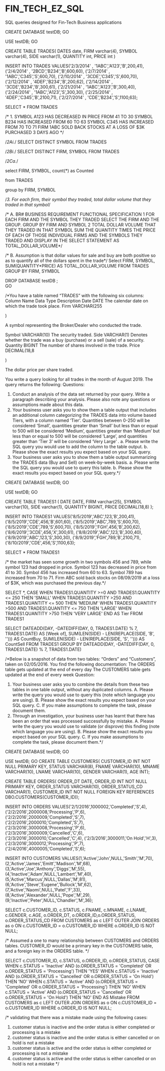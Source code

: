 # FIN_TECH_EZ_SQL
SQL queries designed for Fin-Tech Business applications


CREATE DATABASE testDB;
GO

USE testDB;
GO

CREATE TABLE TRADES(
DATES date,
FIRM varchar(4),
SYMBOL varchar(4),
SIDE varchar(1),
QUANTITY int,
PRICE int
)

INSERT INTO TRADES
VALUES('2/3/2014' , '1ABC','A123','B',200,41),
('2/4/2014' , '2BCD','B234','B',600,60),
('2/7/2014' , '1ABC','C345','S',600,70),
('2/10/2014' , '3CDE','C345','S',600,70),
('2/12/2014' , '4DEF','B234','B',200,62),
('2/14/2014' , '3CDE','B234','B',300,61),
('2/21/2014' , '1ABC','A123','B',300,40),
('2/24/2014' , '1ABC','A123','S',300,30),
('2/25/2014' , '4DEF','C345','B',2100,71),
('2/27/2014' , 'CDE','B234','S',1100,63);

SELECT * FROM TRADES

/* 1. SYMBOL A123 HAS DECREASED IN PRICE FROM 41 TO 30
SYMBOL B234 HAS INCREASED FROM 60 TO 63
SYMBOL C345 HAS INCREASED FROM 70 TO 71
FIRM 1ABC SOLD BACK STOCKS AT A LOSS OF $3K PURCHASED 3 DAYS AGO */

/*2Ai.*/
SELECT DISTINCT SYMBOL FROM TRADES

/*2Bi.*/
SELECT DISTINCT FIRM, SYMBOL FROM TRADES

/*2Ca.*/

select FIRM, SYMBOL, count(*) as Counted

from TRADES

group by FIRM, SYMBOL

/*3. For each firm,
their symbol they traded,
total dollar volume that they traded in that symbol*/



/* A. BR# BUSINESS REQUIREMENT   FUNCTIONAL SPECIFICATION
1      FOR EACH FIRM AND THE SYMBOL THEY TRADED       SELECT THE FIRM AND THE GROUP. GROUP BY FIRM AND SYMBOL
2      TOTAL DOLLAR VOLUME THAT THEY TRADED IN THAT SYMBOL    SUM THE QUANTITY TIMES THE PRICE OF EACH OF THOSE INDIVIDUAL FIRMS AND THE SYMBOLS THEY TRADED AND DISPLAY IN THE SELECT STATEMENT AS TOTAL_DOLLAR_VOLUME*/

/* B.  Assumption is that dollar values for sale and buy are both positive so as to quantify all of the dollars spent in the trade*/
Select FIRM, SYMBOL, SUM(QUANTITY*PRICE) AS TOTAL_DOLLAR_VOLUME
FROM TRADES
GROUP BY FIRM, SYMBOL


DROP DATABASE testDB ;  
GO  


/*You have a table named “TRADES” with the following six columns:
Column Name Data Type Description
Date DATE The calendar date on which the trade took place.
Firm VARCHAR(255

)

A symbol representing the Broker/Dealer who conducted the trade.

Symbol VARCHAR(10) The security traded.
Side VARCHAR(1) Denotes whether the trade was a buy (purchase) or a sell (sale) of a security.
Quantity BIGINT The number of shares involved in the trade.
Price DECIMAL(18,8

)

The dollar price per share traded.

You write a query looking for all trades in the month of August 2019. The query returns the following:
Questions:
1) Conduct an analysis of the data set returned by your query. Write a paragraph describing your
analysis. Please also note any questions or assumptions made about this data.
2) Your business user asks you to show them a table output that includes an additional column
categorizing the TRADES data into volume based Tiers, with a column named ‘Tier’. Quantities
between 0-250 will be considered ‘Small’, quantities greater than ‘Small’ but less than or equal
to 500 will be considered ‘Medium’, quantities greater than ‘Medium’ but less than or equal to
500 will be considered ‘Large’, and quantities greater than ‘Tier 3’ will be considered ‘Very
Large’ .
a. Please write the SQL query you would use to add the column to the table output.
b. Please show the exact results you expect based on your SQL query.
3) Your business user asks you to show them a table output summarizing the TRADES data (Buy
and Sell) on week-by-week basis.
a. Please write the SQL query you would use to query this table.
b. Please show the exact results you expect based on your SQL query.*/

CREATE DATABASE testDB;
GO

USE testDB;
GO

CREATE TABLE TRADES1 (
  DATE DATE,
  FIRM varchar(25),
  SYMBOL varchar(10),
  SIDE varchar(1),
  QUANTITY BIGINT,
  PRICE DECIMAL(18,8)
);

INSERT INTO TRADES1
VALUES('8/5/2019','ABC',123,'B',200,41),
('8/5/2019','CDE',456,'B',601,60),
('8/5/2019','ABC',789,'S',600,70),
('8/5/2019','CDE',789,'S',600,70),
('8/5/2019','FGH',456,'B',200,62),
('8/6/2019','3CDE',456,'X',300,61),
('8/8/2019','ABC',123,'B',300,40),
('8/9/2019','ABC',123,'S',300,30),
('8/9/2019','FGH',789,'B',2100,71),
('8/10/2019','CDE',456,'S',1100,63);

SELECT * FROM TRADES1

/* the market has seen some growth in two symbols 456 and 789, while symbol 123 had dropped in price. Symbol 123 has decreased in price from 41 to 30. Symbol 456 has increased from 60 to 63. 
Symbol 789 has increased from 70 to 71. Firm ABC sold back stocks on 08/09/2019 at a loss of $3K, which was purchased the previous day.*/


SELECT *,  CASE 
          WHEN TRADES1.QUANTITY >=0 AND TRADES1.QUANTITY <= 250 THEN 'SMALL'
          WHEN TRADES1.QUANTITY >250 AND TRADES1.QUANTITY <= 500 THEN 'MEDIUM'
          WHEN TRADES1.QUANTITY >500 AND TRADES1.QUANTITY <= 750 THEN 'LARGE'
		  WHEN TRADES1.QUANTITY >750 THEN 'VERY LARGE'
       END AS Tier
FROM TRADES1

SELECT DATEADD(DAY, -DATEDIFF(DAY, 0, TRADES1.DATE) % 7, TRADES1.DATE) AS [Week of],
  SUM(LEN(SIDE) - LEN(REPLACE(SIDE, 'B', '')))  AS CountBuy, SUM(LEN(SIDE) - LEN(REPLACE(SIDE, 'S', ''))) AS CountSell
FROM TRADES1
GROUP BY DATEADD(DAY, -DATEDIFF(DAY, 0, TRADES1.DATE) % 7, TRADES1.DATE)

/*Below is a snapshot of data from two tables: “Orders” and “Customers”, taken on 02/05/2016. You find
the following documentation:
The ORDERS table gets updated at the end of every day
The CUSTOMERS table gets updated at the end of every week
Question:
1) Your business user asks you to combine the details from these two tables in one table output,
without any duplicated columns.
A. Please write the query you would use to query this (note which language you are using).
B. Please show the exact results you expect based on your SQL query.
C. If you make assumptions to complete the task, please document them.
2) Through an investigation, your business user has learnt that there has been an order that was
processed successfully by mistake.
A. Please write the query you would use to validate (or disprove) this finding (note which
language you are using).
B. Please show the exact results you expect based on your SQL query.
C. If you make assumptions to complete the task, please document them.*/

CREATE DATABASE testDB;
GO

USE testDB;
GO
CREATE TABLE CUSTOMERS(
CUSTOMER_ID INT NOT NULL PRIMARY KEY,
STATUS VARCHAR(8),
FNAME VARCHAR(10),
MNAME VARCHAR(10),
LNAME VARCHAR(10),
GENDER VARCHAR(1),
AGE INT);

CREATE TABLE ORDERS(
ORDER_DT DATE,
ORDER_ID INT NOT NULL PRIMARY KEY,
ORDER_STATUS VARCHAR(10),
ORDER_STATUS_CD VARCHAR(1),
CUSTOMER_ID INT NOT NULL FOREIGN KEY REFERENCES DBO.CUSTOMERS(CUSTOMER_ID));

INSERT INTO ORDERS
VALUES('2/1/2016',1000002,'Completed','S',4),
('2/2/2016',2000008,'Processing','P',6),
('2/2/2016',2000009,'Completed','S',7),
('2/2/2016',2000010,'Completed','S',7),
('2/3/2016',3000008,'Processing','P',6),
('2/3/2016',3000009,'Cancelled','C',6),
('2/3/2016',3000010,'Cancelled','C',4),
('2/3/2016',3000011,'On Hold','H',3),
('2/3/2016',3000012,'Processing','P',7),
('2/4/2016',4000005,'Completed','S',6);

INSERT INTO CUSTOMERS
VALUES(1,'Active','John',NULL,'Smith','M',70),
(2,'Active','James','Emitt','Madison','M',68),
(3,'Active','Joe','Anthony','Diggs','M',55),
(4,'Inactive','Adam',NULL,'Lambert','M',40),
(5,'Active','Marcus',NULL,'Dallas','M',81),
(6,'Active','Steve','Eugene','Bullock','M',62),
(7,'Active','Naomi',NULL,'Patel','F',33),
(8,'Active','Alexander',NULL,'Pope','M',29),
(9,'Inactive','Peter',NULL,'Chandler','M',36);

SELECT c.CUSTOMER_ID, c.STATUS, c.FNAME, c.MNAME, c.LNAME, c.GENDER, c.AGE, o.ORDER_DT, o.ORDER_ID,o.ORDER_STATUS, o.ORDER_STATUS_CD
FROM CUSTOMERS as c
LEFT OUTER JOIN ORDERS as o
ON c.CUSTOMER_ID = o.CUSTOMER_ID
WHERE o.ORDER_ID IS NOT NULL;

/* Assumed a one to many relationship between CUSTOMERS and ORDERS tables.
CUSTOMER_ID would be a primary key in the CUSTOMERS table, and a foreign key
in the ORDERS table. */


SELECT c.CUSTOMER_ID, c.STATUS, o.ORDER_ID, o.ORDER_STATUS,
CASE
WHEN c.STATUS = 'Inactive' AND (o.ORDER_STATUS = 'Completed' OR o.ORDER_STATUS = 'Processing') THEN 'YES'
WHEN c.STATUS = 'Inactive' AND (o.ORDER_STATUS = 'Cancelled' OR o.ORDER_STATUS = 'On Hold') THEN 'NO'
WHEN c.STATUS = 'Active' AND (o.ORDER_STATUS = 'Completed' OR o.ORDER_STATUS = 'Processing') THEN 'NO'
WHEN c.STATUS = 'Active' AND (o.ORDER_STATUS = 'Cancelled' OR o.ORDER_STATUS = 'On Hold') THEN 'NO'
END AS Mistake
FROM CUSTOMERS as c
LEFT OUTER JOIN ORDERS as o
ON c.CUSTOMER_ID = o.CUSTOMER_ID
WHERE o.ORDER_ID IS NOT NULL;

/* validating that there was a mistake made using the following cases:
1. customer status is inactive and the order status is either completed or processing is a mistake
2. customer status is inactive and the order status is either cancelled or on hold is not a mistake
3. customer status is active and the order status is either completed or processing is not a mistake
4. customer status is active and the order status is either cancelled or on hold is not a mistake */


